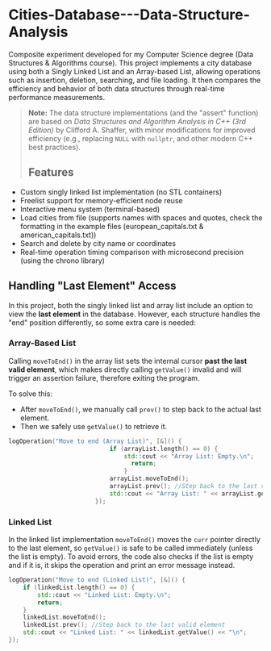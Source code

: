 # Cities-Database---Data-Structure-Analysis
Composite experiment developed for my Computer Science degree (Data Structures &amp; Algorithms course).
This project implements a city database using both a Singly Linked List and an Array-based List, allowing operations such as insertion, deletion, searching, and file loading. It then compares the efficiency and behavior of both data structures through real-time performance measurements.

> **Note:** The data structure implementations (and the "assert" function) are based on _Data Structures and Algorithm Analysis in C++ (3rd Edition)_ by Clifford A. Shaffer, with minor modifications for improved efficiency (e.g., replacing `NULL` with `nullptr`, and other modern C++ best practices).
>
> ## Features
- Custom singly linked list implementation (no STL containers)
- Freelist support for memory-efficient node reuse
- Interactive menu system (terminal-based)
- Load cities from file (supports names with spaces and quotes, check the formatting in the example files (european_capitals.txt & american_capitals.txt))
- Search and delete by city name or coordinates
- Real-time operation timing comparison with microsecond precision (using the chrono library)

## Handling "Last Element" Access

In this project, both the singly linked list and array list include an option to view the **last element** in the database. However, each structure handles the "end" position differently, so some extra care is needed:

### Array-Based List
Calling `moveToEnd()` in the array list sets the internal cursor **past the last valid element**, which makes directly calling `getValue()` invalid and will trigger an assertion failure, therefore exiting the program.

To solve this:
- After `moveToEnd()`, we manually call `prev()` to step back to the actual last element.
- Then we safely use `getValue()` to retrieve it.

```cpp
logOperation("Move to end (Array List)", [&]() {
                            if (arrayList.length() == 0) {
                                std::cout << "Array List: Empty.\n";
                                  return;
                                }
                            arrayList.moveToEnd();
                            arrayList.prev(); //Step back to the last valid element
                            std::cout << "Array List: " << arrayList.getValue() << "\n";
                        });
```

### Linked List
In the linked list implementation `moveToEnd()` moves the `curr` pointer directly to the last element, so `getValue()` is safe to be called immediately (unless the list is empty). To avoid errors, the code also checks if the list is empty and if it is, it skips the operation and print an error message instead. 

```cpp
logOperation("Move to end (Linked List)", [&]() {
    if (linkedList.length() == 0) {
        std::cout << "Linked List: Empty.\n";
        return;
    }
    linkedList.moveToEnd();
    linkedList.prev(); //Step back to the last valid element
    std::cout << "Linked List: " << linkedList.getValue() << "\n";
});
```
